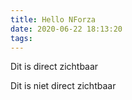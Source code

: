 ```yaml
---
title: Hello NForza
date: 2020-06-22 18:13:20
tags:
---
```


Dit is direct zichtbaar

<!--MORE-->

Dit is niet direct zichtbaar